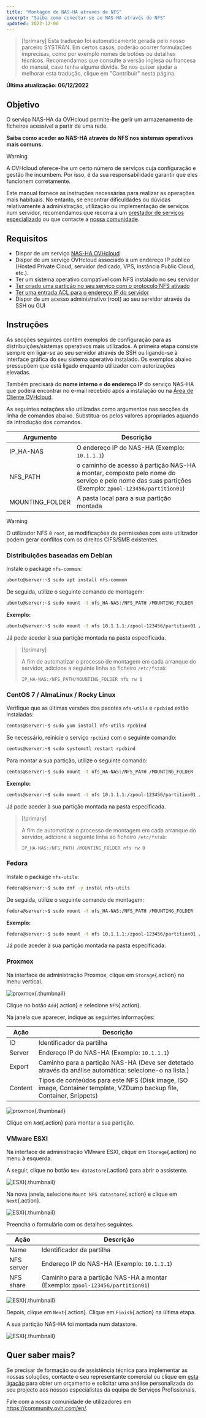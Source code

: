 ```yaml
---
title: "Montagem de NAS-HA através de NFS"
excerpt: "Saiba como conectar-se ao NAS-HA através de NFS"
updated: 2022-12-06
---
```


> [!primary]
> Esta tradução foi automaticamente gerada pelo nosso parceiro SYSTRAN. Em certos casos, poderão ocorrer formulações imprecisas, como por exemplo nomes de botões ou detalhes técnicos. Recomendamos que consulte a versão inglesa ou francesa do manual, caso tenha alguma dúvida. Se nos quiser ajudar a melhorar esta tradução, clique em "Contribuir" nesta página.
>

**Última atualização: 06/12/2022**

## Objetivo

O serviço NAS-HA da OVHcloud permite-lhe gerir um armazenamento de ficheiros acessível a partir de uma rede.

**Saiba como aceder ao NAS-HA através do NFS nos sistemas operativos mais comuns.**

> [!warning]
> A OVHcloud oferece-lhe um certo número de serviços cuja configuração e gestão lhe incumbem. Por isso, é da sua responsabilidade garantir que eles funcionem corretamente.
>
> Este manual fornece as instruções necessárias para realizar as operações mais habituais. No entanto, se encontrar dificuldades ou dúvidas relativamente à administração, utilização ou implementação de serviços num servidor, recomendamos que recorra a um [prestador de serviços especializado](https://partner.ovhcloud.com/pt/directory/) ou que contacte a [nossa comunidade](https://community.ovh.com/en/).
>

## Requisitos

- Dispor de um serviço [NAS-HA OVHcloud](https://www.ovhcloud.com/pt/storage-solutions/nas-ha/)
- Dispor de um serviço OVHcloud associado a um endereço IP público (Hosted Private Cloud, servidor dedicado, VPS, instância Public Cloud, etc.).
- Ter um sistema operativo compatível com NFS instalado no seu servidor
- [Ter criado uma partição no seu serviço com o protocolo NFS ativado](/pages/cloud/storage/file_storage/nas_get_started#partition)
- [Ter uma entrada ACL para o endereço IP do servidor](/pages/cloud/storage/file_storage/nas_get_started#addaccess)
- Dispor de um acesso administrativo (root) ao seu servidor através de SSH ou GUI

## Instruções

As secções seguintes contêm exemplos de configuração para as distribuições/sistemas operativos mais utilizados. A primeira etapa consiste sempre em ligar-se ao seu servidor através de SSH ou ligando-se à interface gráfica do seu sistema operativo instalado. Os exemplos abaixo pressupõem que está ligado enquanto utilizador com autorizações elevadas.

Também precisará do **nome interno** e **do endereço IP** do serviço NAS-HA que poderá encontrar no e-mail recebido após a instalação ou na [Área de Cliente OVHcloud](https://www.ovh.com/auth/?action=gotomanager&from=https://www.ovh.pt/&ovhSubsidiary=pt).

As seguintes notações são utilizadas como argumentos nas secções da linha de comandos abaixo. Substitua-os pelos valores apropriados aquando da introdução dos comandos.

|Argumento|Descrição|
|---|---|
|IP_HA-NAS|O endereço IP do NAS-HA (Exemplo: `10.1.1.1`)|
|NFS_PATH|o caminho de acesso à partição NAS-HA a montar, composto pelo nome do serviço e pelo nome das suas partições (Exemplo: `zpool-123456/partition01`)|
|MOUNTING_FOLDER|A pasta local para a sua partição montada|

> [!warning]
>
> O utilizador NFS é `root`, as modificações de permissões com este utilizador podem gerar conflitos com os direitos CIFS/SMB existentes.
>

### Distribuições baseadas em Debian

Instale o package `nfs-common`:

```bash
ubuntu@server:~$ sudo apt install nfs-common
```

De seguida, utilize o seguinte comando de montagem:

```bash
ubuntu@server:~$ sudo mount -t nfs_HA-NAS:/NFS_PATH /MOUNTING_FOLDER
```

**Exemplo:**

```bash
ubuntu@server:~$ sudo mount -t nfs 10.1.1.1:/zpool-123456/partition01 /mount/ha_nas
```

Já pode aceder à sua partição montada na pasta especificada.

> [!primary]
>
> A fim de automatizar o processo de montagem em cada arranque do servidor, adicione a seguinte linha ao ficheiro `/etc/fstab`:
>
> `IP_HA-NAS:/NFS_PATH/MOUNTING_FOLDER nfs rw 0`
>

### CentOS 7 / AlmaLinux / Rocky Linux

Verifique que as últimas versões dos pacotes `nfs-utils` e `rpcbind` estão instaladas:

```bash
centos@server:~$ sudo yum install nfs-utils rpcbind
```

Se necessário, reinicie o serviço `rpcbind` com o seguinte comando:

```bash
centos@server:~$ sudo systemctl restart rpcbind
```

Para montar a sua partição, utilize o seguinte comando:

```bash
centos@server:~$ sudo mount -t nfs_HA-NAS:/NFS_PATH /MOUNTING_FOLDER
```

**Exemplo:**

```bash
centos@server:~$ sudo mount -t nfs 10.1.1.1:/zpool-123456/partition01 /mount/ha_nas
```

Já pode aceder à sua partição montada na pasta especificada.

> [!primary]
>
> A fim de automatizar o processo de montagem em cada arranque do servidor, adicione a seguinte linha ao ficheiro `/etc/fstab`:
>
> `IP_HA-NAS:/NFS_PATH /MOUNTING_FOLDER nfs rw 0`
>

### Fedora

Instale o package `nfs-utils`:

```bash
fedora@server:~$ sudo dnf -y instal nfs-utils
```

De seguida, utilize o seguinte comando de montagem:

```bash
fedora@server:~$ sudo mount -t nfs_HA-NAS:/NFS_PATH /MOUNTING_FOLDER
```

**Exemplo:**

```bash
fedora@server:~$ sudo mount -t nfs 10.1.1.1:/zpool-123456/partition01 /mount/ha_nas
```

Já pode aceder à sua partição montada na pasta especificada.


### Proxmox

Na interface de administração Proxmox, clique em `Storage`{.action} no menu vertical.

![proxmox](images/proxmox1.png){.thumbnail}

Clique no botão `Add`{.action} e selecione `NFS`{.action}.

Na janela que aparecer, indique as seguintes informações:

|Ação|Descrição|
|---|---|
|ID|Identificador da partilha|
|Server|Endereço IP do NAS-HA (Exemplo: `10.1.1.1`)|
|Export|Caminho para a partição NAS-HA (Deve ser detetado através da análise automática: selecione-o na lista.)|
|Content|Tipos de conteúdos para este NFS (Disk image, ISO image, Container template, VZDump backup file, Container, Snippets)|

![proxmox](images/proxmox2.png){.thumbnail}

Clique em `Add`{.action} para montar a sua partição.

### VMware ESXI

Na interface de administração VMware ESXI, clique em `Storage`{.action} no menu à esquerda.

A seguir, clique no botão `New datastore`{.action} para abrir o assistente.

![ESXI](images/esxi1.png){.thumbnail}

Na nova janela, selecione `Mount NFS datastore`{.action} e clique em `Next`{.action}.

![ESXI](images/esxi2.png){.thumbnail}

Preencha o formulário com os detalhes seguintes.

|Ação|Descrição|
|---|---|
|Name|Identificador da partilha|
|NFS server|Endereço IP do NAS-HA (Exemplo: `10.1.1.1`)|
|NFS share|Caminho para a partição NAS-HA a montar (Exemplo: `zpool-123456/partition01`)|

![ESXI](images/esxi3.png){.thumbnail}

Depois, clique em `Next`{.action}. Clique em `Finish`{.action} na última etapa.

A sua partição NAS-HA foi montada num datastore.

![ESXI](images/esxi4.png){.thumbnail}


## Quer saber mais?

Se precisar de formação ou de assistência técnica para implementar as nossas soluções, contacte o seu representante comercial ou clique em [esta ligação](https://www.ovhcloud.com/pt/professional-services/) para obter um orçamento e solicitar uma análise personalizada do seu projecto aos nossos especialistas da equipa de Serviços Profissionais.

Fale com a nossa comunidade de utilizadores em <https://community.ovh.com/en/>.
